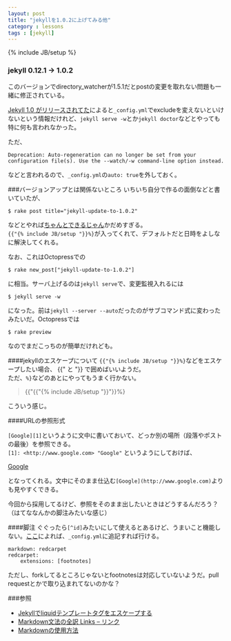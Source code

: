 ```yaml
---
layout: post
title: "jekyllを1.0.2に上げてみる他"
category : lessons
tags : [jekyll]
---
```

{% include JB/setup %}

### jekyll 0.12.1 -> 1.0.2
このバージョンでdirectory_watcherが1.5.1だとpostの変更を取れない問題も一緒に修正されている。

[Jekyll 1.0 がリリースされてた][1]によると`_config.yml`でexcludeを変えないといけないという情報だけれど、`jekyll serve -w`とか`jekyll doctor`などとやっても特に何も言われなかった。

ただ、

    Deprecation: Auto-regeneration can no longer be set from your configuration file(s). Use the --watch/-w command-line option instead.

などと言われるので、`_config.yml`の`auto: true`を外しておく。

###バージョンアップとは関係ないところ
いちいち自分で作るの面倒などと書いていたが、

    $ rake post title="jekyll-update-to-1.0.2"

などとやれば[ちゃんとできるじゃん][2]かだめすぎる。  
`{{"{% include JB/setup "}}%}`が入ってくれて、デフォルトだと日時をよしなに解決してくれる。

なお、これはOctopressでの

    $ rake new_post["jekyll-update-to-1.0.2"]

に相当。サーバ上げるのは`jekyll serve`で、変更監視入れるには

    $ jekyll serve -w

になった。前は`jekyll --server --auto`だったのがサブコマンド式に変わったみたいだ。Octopressでは

    $ rake preview

なのでまだこっちのが簡単だけれども。

####jekyllのエスケープについて
`{{"{% include JB/setup "}}%}`などをエスケープしたい場合、 &#123;&#123;&#34; と &#34;&#125;&#125; で囲めばいいようだ。  
ただ、`%}`などのあとにやってもうまく行かない。

> &#123;&#123;&#34;{{"{% include JB/setup &#34;&#125;&#125;"}}%}

こういう感じ。

####URLの参照形式

`[Google][1]`というように文中に書いておいて、どっか別の場所（段落やポストの最後）を参照できる。  
`[1]: <http://www.google.com> "Google"`
というようにしておけば、

[Google][3]

となってくれる。文中にそのまま仕込む`[Google](http://www.google.com)`よりも見やすくできる。

今回から採用してるけど、参照をそのまま出したいときはどうするんだろう？（はてななんかの脚注みたいな感じ）

####脚注
ぐぐったら`[^id]`みたいにして使えるとあるけど、うまいこと機能しない。[ここ][4]によれば、`_config.yml`に追記すれば行ける。

    markdown: redcarpet
    redcarpet:
        extensions: [footnotes]

ただし、forkしてるところじゃないとfootnotesは対応していないようだ。pull requestとかで取り込まれてないのかな？

###参照
* [Jekyllでliquidテンプレートタグをエスケープする
](http://fingaholic.github.io/posts/2012-08-08-escape-liquid-template-tags.html) 
* [Markdown文法の全訳 Links – リンク](http://blog.2310.net/archives/6#links)
* [Markdownの使用方法](http://www.kawaz.org/projects/kawaz/wikis/Markdownの使用方法/)



[1]: <http://www.kaoriya.net/blog/2013/05/07/> "KaoriYa"
[2]: <http://jekyllbootstrap.com/usage/jekyll-quick-start.html#2_create_a_post> "Jekyll Quick Start"
[3]: <http://www.google.com> "Google"
[4]: <http://blog.jerodsanto.net/2013/05/jekyll-with-footnotes/>